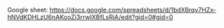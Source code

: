 Google sheet:
https://docs.google.com/spreadsheets/d/1bdX6rqy7HZx-hNVdKDHLzU6nAKooZi3rrwIXBfLsRjA/edit?gid=0#gid=0

